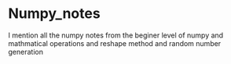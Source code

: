 # Numpy_notes
I mention all the numpy notes from the beginer level of numpy and mathmatical operations and reshape method and random number generation  
